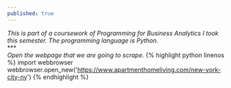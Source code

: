 ```yaml
---
published: true
---
```

_This is part of a coursework of Programming for Business Analytics I took this semester. The programming language is Python._<br>
***<br>
*Open the webpage that we are going to scrape.*
{% highlight python linenos %}
import webbrowser
webbrowser.open_new('https://www.apartmenthomeliving.com/new-york-city-ny')
{% endhighlight %}

